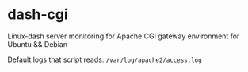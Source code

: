 dash-cgi
========

Linux-dash server monitoring for Apache CGI gateway environment for Ubuntu && Debian

Default logs that script reads: `/var/log/apache2/access.log`


